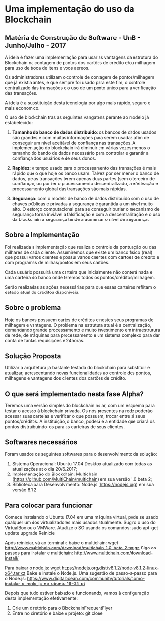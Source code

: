 # Uma implementação do uso da Blockchain 

## Matéria de Construção de Software - UnB - Junho/Julho - 2017

A ideia é fazer uma implementação para usar as vantagens da estrutura do Blockchain na contagem de pontos dos cartões de crédito e/ou milhagem para uso de troca de itens e voos aereos.

Os administradores utilizam o controle de contagem de pontos/milhagem que já existia antes, e que sempre foi usado para este fim, o controle centralizado das transações e o uso de um ponto único para a verificação das transações.

A ideia é a substituição desta tecnologia por algo mais rápido, seguro e mais economico.

O uso de blockchain tras as seguintes vangatens perante ao modelo já estabelecido:

1. **Tamanho do banco de dados distribuido**: os bancos de dados usados são grandes e com muitas informações para serem usadas afim de conseguir um nível aceitável de confiança nas transações. A implementação do blockchain irá diminuir em várias vezes menos o tamanho do bando de dados necessário para controlar e garantir a confiança dos usuários e de seus donos.

2. **Rapidez**: o tempo usado para o processamento das transações é mais rápido que o que hoje os banco usam. Talvez por ser menor o banco de dados, pelas transações terem apenas duas partes (sem o terceiro de confiança), ou por ter o processamento descentralizado, a efetivação e processamento global das transações são mais rápidas.

3. **Segurança**: com o modelo de banco de dados distribuído com o uso de chaves públicas e privadas a segurança é garantida a um nível muito alto. O esforço computacional para se conseguir burlar o mecanismo de segurança torna inviável a falsificação e com a descentralização e o uso da blockchain a segurança tende a aumentar o nível de segurança.


## Sobre a Implementação

Foi realizada a implementação que realiza o controle da pontuação ou das milhares de cada cliente. 
Assumiremos que existe um banco físico (real) que possui vários clientes e possui vários clientes com cartões de crédito e com programas de milhas/pontos em seus cartões.

Cada usuário possuirá uma carteira que inicialmente não conterá nada e uma carteira do banco onde teremos todos os pontos/créditos/milhagem.

Serão realizadas as ações necessárias para que essas carteiras reflitam o estado atual de créditos disponíveis.


## Sobre o problema

Hoje os bancos possuem cartes de créditos e nestes seus programas de milhagem e vantagens.
O problema na estrutura atual é a centralização, demandando grande processamento e muito investimento em infraestrutura de rede, de máquinas para processamento e um sistema complexo para dar conta de tantas requisições e 24horas.


## Solução Proposta

Utilizar a arquitetura já bastante testada do blockchain para substituir e atualizar, acrescentando novas funcionalidades ao controle dos pontos, milhagens e vantagens dos clientes dos cartões de crédito.


## O que será implementado nesta fase Alpha?

Teremos uma versão simples do blockchain no ar, com um esquema para testar o acesso à blockchain privada.
Os nós presentes na rede poderão acessar suas carteias e verificar o que possuem, trocar entre si seus pontos/créditos.
A instituição, o banco, poderá é a entidade que criará os pontos distruibuindo-os para as carteiras de seus clientes.


## Softwares necessários

Foram usados os seguintes softwares para o desenvolvimento da solução:

1. Sistema Operacional: Ubuntu 17.04 Desktop atualizado com todas as atualizações at o dia 20/6/2017;
2. Implementação do Blockchain: Multichain (https://github.com/MultiChain/multichain) em sua versão 1.0 beta 2;
3. Biblioteca para Desenvolvimento: Node.js (https://nodejs.org) em sua versão 8.1.2

## Para colocar para funcionar

Comece instalando o Ubuntu 17.04 em uma máquina virtual, pode se usado qualquer um dos virtualizadores mais usados atualmente.
Sugiro o uso do VirtualBox ou o VMWare.
Atualize o SO usando os comandos: sudo apt-get update upgrade
Reinicie

Após reiniciar, vá ao terminal e baixe o multichain: wget http://www.multichain.com/download/multichain-1.0-beta-2.tar.gz
Siga os passos para instalar e multichain: http://www.multichain.com/download-install/

Para baixar o node.js: wget https://nodejs.org/dist/v8.1.2/node-v8.1.2-linux-x64.tar.xz
Baixe e instale o Node.js. Uma sugestão de passo-a-passo para o Node.js: https://www.digitalocean.com/community/tutorials/como-instalar-o-node-js-no-ubuntu-16-04-pt

Depois que tudo estiver baixado e funcionando, vamos à configuração desta implementação efetivamente:

1. Crie um diretório para o BlockchainFrequentFlyer
2. Entre no diretório e baixe o projeto: git clone 

